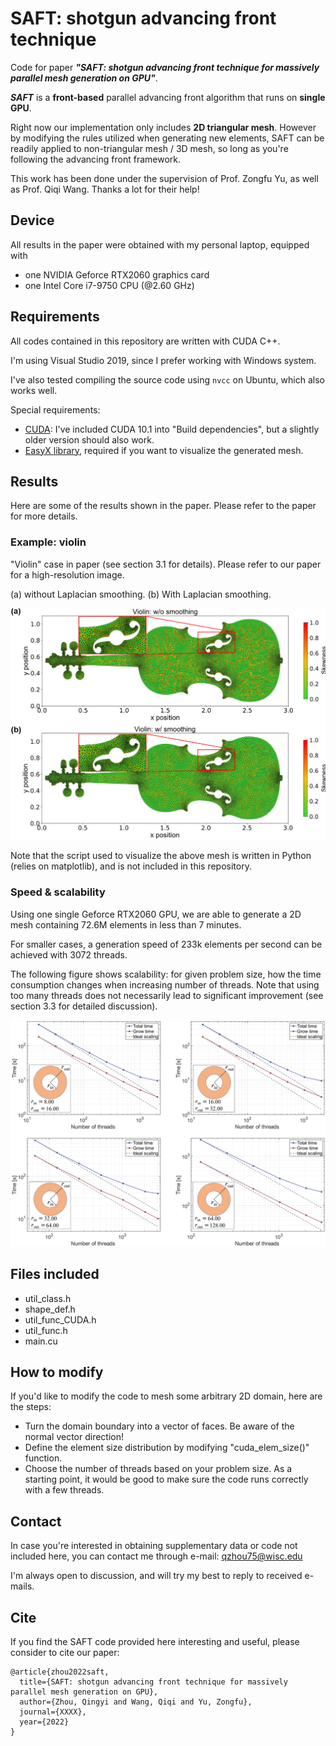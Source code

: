 # SAFT: shotgun advancing front technique
Code for paper ***"SAFT: shotgun advancing front technique for massively parallel mesh generation on GPU"***.  
  
***SAFT*** is a **front-based** parallel advancing front algorithm that runs on **single GPU**. 

Right now our implementation only includes **2D triangular mesh**. However by modifying the rules utilized when generating new elements, SAFT can be readily applied to non-triangular mesh / 3D mesh, so long as you're following the advancing front framework. 

This work has been done under the supervision of Prof. Zongfu Yu, as well as Prof. Qiqi Wang. Thanks a lot for their help! 

## Device
All results in the paper were obtained with my personal laptop, equipped with
- one NVIDIA Geforce RTX2060 graphics card
- one Intel Core i7-9750 CPU (@2.60 GHz)

## Requirements
All codes contained in this repository are written with CUDA C++.  

I'm using Visual Studio 2019, since I prefer working with Windows system.  

I've also tested compiling the source code using `nvcc` on Ubuntu, which also works well. 

Special requirements: 
- [CUDA](https://developer.nvidia.com/cuda-downloads): I've included CUDA 10.1 into "Build dependencies", but a slightly older version should also work. 
- [EasyX library](https://easyx.cn/), required if you want to visualize the generated mesh. 

## Results
Here are some of the results shown in the paper. Please refer to the paper for more details. 
### Example: violin
"Violin" case in paper (see section 3.1 for details). Please refer to our paper for a high-resolution image.   

(a) without Laplacian smoothing. (b) With Laplacian smoothing. 

![Violin](figures/violin.PNG?raw=true)

Note that the script used to visualize the above mesh is written in Python (relies on matplotlib), and is not included in this repository. 

### Speed & scalability
Using one single Geforce RTX2060 GPU, we are able to generate a 2D mesh containing 72.6M elements in less than 7 minutes.  

For smaller cases, a generation speed of 233k elements per second can be achieved with 3072 threads.  

The following figure shows scalability: for given problem size, how the time consumption changes when increasing number of threads. Note that using too many threads does not necessarily lead to significant improvement (see section 3.3 for detailed discussion). 

![Scalability](figures/scale.PNG?raw=true)

## Files included
- util_class.h
- shape_def.h
- util_func_CUDA.h
- util_func.h
- main.cu

## How to modify
If you'd like to modify the code to mesh some arbitrary 2D domain, here are the steps:
- Turn the domain boundary into a vector of faces. Be aware of the normal vector direction! 
- Define the element size distribution by modifying "cuda_elem_size()" function.
- Choose the number of threads based on your problem size. As a starting point, it would be good to make sure the code runs correctly with a few threads. 

## Contact
In case you're interested in obtaining supplementary data or code not included here, you can contact me through e-mail: <qzhou75@wisc.edu>  

I'm always open to discussion, and will try my best to reply to received e-mails. 

## Cite
If you find the SAFT code provided here interesting and useful, please consider to cite our paper:

    @article{zhou2022saft,
      title={SAFT: shotgun advancing front technique for massively parallel mesh generation on GPU},
      author={Zhou, Qingyi and Wang, Qiqi and Yu, Zongfu},
      journal={XXXX},
      year={2022}
    }
  
